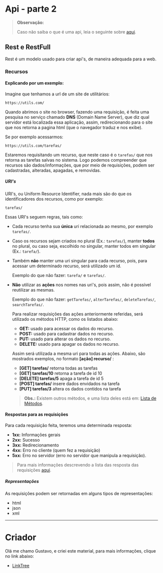 # Api - parte 2

> **Observação:**
>
> Caso não saiba o que é uma api, leia o seguinte sobre [aqui](api-parte1.pdf).


## Rest e RestFull

Rest é um modelo usado para criar api's, de maneira adequada para a web.

### Recursos
#### Explicando por um exemplo:

Imagine que tenhamos a url de um site de utilitários:

```https://utils.com/```

Quando abrimos o site no browser, fazendo uma requisição, é feita uma pesquisa no serviço chamado **DNS** (Domain Name Server), que diz qual servidor está localizada essa aplicação, assim, redirecionando para o site que nos retorna a pagina html (que o navegador traduz e nos exibe).

Se por exemplo acessarmos:

```https://utils.com/tarefas/```

Estaremos requisitando um recurso, que neste caso é o ```tarefas/``` que nos retorna as tarefas salvas no sistema. Logo podemos compreender que recursos são dados/informações, que por meio de requisições, podem ser cadastradas, alteradas, apagadas, e removidas.

##### URI's

URI's, ou Uniform Resource Identifier, nada mais são do que os identificadores dos recursos, como por exemplo:

```tarefas/```

Essas URI's seguem regras, tais como:

* Cada recurso tenha sua **única** uri relacionada ao mesmo, por exemplo ```tarefas/```.

* Caso os recursos sejam criados no plural (Ex.: ```tarefas/```), manter **todos** no plural, ou caso seja, escolhido no singular, manter todos em singular (Ex.: ```tarefa/```).

* Também **não** manter uma uri singular para cada recurso, pois, para acessar um determinado recurso, será utilizado um id.

  Exemplo do que não fazer: ```tarefa/``` e ```tarefas/```.

* **Não** utilizar as **ações** nos nomes nas uri's, pois assim, não é possível reutilizar as mesmas.

  Exemplo do que não fazer: ```getTarefas/```, ```alterTarefas/```, ```deleteTarefas/```, ```searchTarefas/```.

  Para realizar requisições das ações anteriormente referidas, será utilizado os métodos HTTP, como os listados abaixo:

  - **GET:** usado para acessar os dados do recurso.
  - **POST:** usado para cadastrar dados no recurso.
  - **PUT:** usado para alterar os dados no recurso.
  - **DELETE:** usado para apagar os dados no recurso.

  Assim será utilizada a mesma uri para todas as ações. Abaixo, são mostrados exemplos, no formato **[ação] recurso/** :

  - **[GET] tarefas/** retorna todas as tarefas
  - **[GET] tarefas/10** retorna a tarefa de id 10
  - **[DELETE] tarefas/5** apaga a tarefa de id 5
  - **[POST] tarefas/** insere dados envidados na tarefa
  - **[PUT] tarefas/3** altera os dados contidos na tarefa

  > **Obs.:** Existem outros métodos, e uma lista deles está em: [Lista de Métodos](https://www.w3schools.com/tags/ref_httpmethods.asp).

#### Respostas para as requisições

Para cada requisição feita, teremos uma determinada resposta:

* **1xx:** Informações gerais  
* **2xx:** Sucesso
* **3xx:** Redirecionamento
* **4xx:** Erro no cliente (quem fez a requisição)
* **5xx:** Erro no servidor (erro no servidor que manipula a requisição).

> Para mais informações descrevendo a lista das resposta das requisições [aqui](https://www.w3schools.com/tags/ref_httpmessages.asp).


##### Representações

As requisições podem ser retornadas em alguns tipos de representações:

- html
- json
- xml

---
# Criador
Olá me chamo Gustavo, e criei este material, para mais informações, clique no link abaixo:

* [LinkTree](https://www.linktree.com.br/gusleaooliveira)
